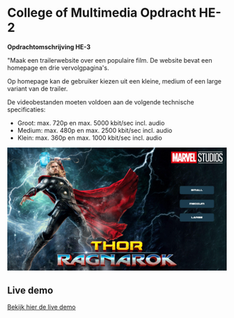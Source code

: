 # College of Multimedia Opdracht HE-2

__Opdrachtomschrijving HE-3__

"Maak een trailerwebsite over een populaire film.
De website bevat een homepage en drie vervolgpagina's. 

Op homepage kan de gebruiker kiezen uit een kleine, medium of een large variant van de trailer.

De videobestanden moeten voldoen aan de volgende
technische specificaties:

* Groot: max. 720p en max. 5000 kbit/sec incl. audio
* Medium: max. 480p en max. 2500 kbit/sec incl. audio
* Klein: max. 360p en max. 1000 kbit/sec incl. audio

![Thor Ragnarok wallpaper](./assets/Thor-Ragnarok-Trailer.jpg)

## Live demo
[Bekijk hier de live demo](https://cmm-front-end-developer-module-2-he-3.netlify.app)